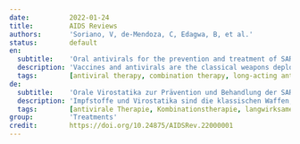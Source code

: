 ```yaml
---
date:          2022-01-24
title:         AIDS Reviews
authors:       'Soriano, V, de-Mendoza, C, Edagwa, B, et al.'
status:        default
en:
  subtitle:    'Oral antivirals for the prevention and treatment of SARS-CoV-2 infection'
  description: 'Vaccines and antivirals are the classical weapons deployed to contain, prevent, and treat life-threatening viral illnesses. Specifically, for SARS-CoV-2 infection, vaccines protect against severe COVID-19 disease manifestations and complications. However, waning immunity and emergence of vaccine escape mutants remains a growing threat. This is highlighted by the current surge of the omicron COVID-19 variant. Thus, there is a race to find treatment alternatives. We contend that oral small molecule antivirals that halt SARSCoV- 2 infection are essential. Compared to currently available monoclonal antibodies and remdesivir, where parenteral administration is required, oral antivirals offer treatments in an outpatient setting with dissemination available on a larger scale. In response to this need at 2021’s end, regulatory agencies provided emergency use authorization for both molnupiravir and nirmatrelvir. These medicines act on the viral polymerase and protease, respectively. Each is given for 5 days and can reduce disease progression by 30% and 89%, respectively. The advent of additional oral antivirals, the assessment of combination therapies, the formulation of extended-release medications, and their benefit for both early treatment and prophylaxis will likely transform the landscape of the COVID-19 pandemic.'
  tags:        [antiviral therapy, combination therapy, long-acting antivirals, Molnupiravir, mutagenesis, Nirmatrelvir, oral Remdesivir, prophylaxis, protease inhibitors]
de:
  subtitle:    'Orale Virostatika zur Prävention und Behandlung der SARS-CoV-2-Infektion'
  description: 'Impfstoffe und Virostatika sind die klassischen Waffen, die zur Eindämmung, Vorbeugung und Behandlung lebensbedrohlicher Viruserkrankungen eingesetzt werden. Speziell bei der SARS-CoV-2-Infektion schützen Impfstoffe vor schweren COVID-19-Krankheitsmanifestationen und Komplikationen. Die nachlassende Immunität und das Auftreten von Impfstoff-Escape-Mutanten stellen jedoch eine wachsende Bedrohung dar. Dies wird durch die derzeitige Zunahme der omicron COVID-19-Variante unterstrichen. Die Suche nach Behandlungsalternativen ist daher ein Wettlauf. Wir sind der Meinung, dass orale niedermolekulare Virostatika, die die Infektion mit SARSCoV-2 stoppen, unerlässlich sind. Im Vergleich zu den derzeit verfügbaren monoklonalen Antikörpern und Remdesivir, bei denen eine parenterale Verabreichung erforderlich ist, bieten orale Virostatika die Möglichkeit einer ambulanten Behandlung, wobei die Verbreitung in größerem Umfang möglich ist. Als Reaktion auf diesen Bedarf haben die Regulierungsbehörden Ende 2021 die Notfallzulassung für Molnupiravir und Nirmatrelvir erteilt. Diese Medikamente wirken auf die virale Polymerase bzw. Protease. Sie werden jeweils 5 Tage lang verabreicht und können das Fortschreiten der Krankheit um 30 % bzw. 89 % reduzieren. Das Aufkommen weiterer oraler Virostatika, die Bewertung von Kombinationstherapien, die Formulierung von Medikamenten mit verlängerter Wirkstofffreisetzung und ihr Nutzen sowohl für die Frühbehandlung als auch für die Prophylaxe werden die Landschaft der COVID-19-Pandemie wahrscheinlich verändern.' 
  tags:        [antivirale Therapie, Kombinationstherapie, langwirksame Virostatika, Molnupiravir, Mutagenese, Nirmatrelvir, orales Remdesivir, Prophylaxe, Proteasehemmer]
group:         'Treatments'
credit:        https://doi.org/10.24875/AIDSRev.22000001
---
```

